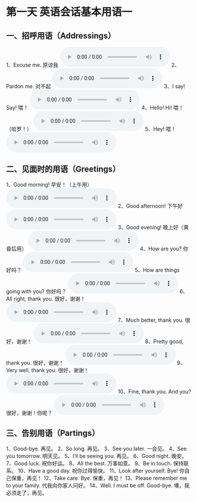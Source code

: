 # 第一天  英语会话基本用语一

## 一、招呼用语（Addressings）
1、Excuse me. 原谅我
<audio src="/audio/class1/01-01-01.mp3" controls="true"></audio>
2、Pardon me. 对不起
<audio src="/audio/class1/01-01-02.mp3" controls="true"></audio>
3、I say! Say! 喂！
<audio src="/audio/class1/01-01-03.mp3" controls="true"></audio>
4、Hello! Hi! 喂！（哈罗！）
<audio src="/audio/class1/01-01-04.mp3" controls="true"></audio>
5、Hey! 喂！
<audio src="/assets/audio/class1/01-01-05.mp3" controls="true"></audio>

## 二、见面时的用语（Greetings）
1、Good morning! 早安！（上午用）
<audio src="/audio/class1/01-02-01.mp3" controls="true"></audio>
2、Good afternoon! 下午好
<audio src="/audio/class1/01-02-02.mp3" controls="true"></audio>
3、Good evening! 晚上好（黄昏后用）
<audio src="/audio/class1/01-02-03.mp3" controls="true"></audio>
4、How are you? 你好吗？
<audio src="/audio/class1/01-02-04.mp3" controls="true"></audio>
5、How are things going with you? 你好吗？
<audio src="/audio/class1/01-02-05.mp3" controls="true"></audio>
6、All right, thank you. 很好，谢谢！
<audio src="/audio/class1/01-02-06.mp3" controls="true"></audio>
7、Much better, thank you. 很好，谢谢！
<audio src="/audio/class1/01-02-07.mp3" controls="true"></audio>
8、Pretty good, thank you. 很好，谢谢！
<audio src="/audio/class1/01-02-08.mp3" controls="true"></audio>
9、Very well, thank you. 很好，谢谢！
<audio src="/audio/class1/01-02-09.mp3" controls="true"></audio>
10、Fine, thank you. And you? 很好，谢谢！你呢？
<audio src="/audio/class1/01-02-10.mp3" controls="true"></audio>

## 三、告别用语（Partings）
1、Good-bye. 再见。
2、So long. 再见。
3、See you later. 一会见。
4、See you tomorrow. 明天见。
5、I’ll be seeing you. 再见。
6、Good night. 晚安。
7、Good luck. 祝你好运。
8、All the best. 万事如意。
9、Be in touch. 保持联系。
10、Have a good day. 祝你过得愉快。
11、Look after yourself. Bye! 你自己保重，再见！
12、Take care. Bye. 保重，再见！
13、Please remember me to your family. 代我向你家人问好。
14、Well. I must be off. Good-bye. 噢，我必须走了，再见。
